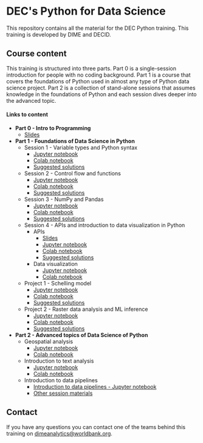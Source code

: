 # DEC's Python for Data Science

This repository contains all the material for the DEC Python training.
This training is developed by DIME and DECID.

## Course content

This training is structured into three parts.
Part 0 is a single-session introduction for people with no coding background.
Part 1 is a course that covers the foundations of Python
used in almost any type of Python data science project.
Part 2 is a collection of stand-alone sessions that
assumes knowledge in the foundations of Python
and each session dives deeper into the advanced topic.

#### Links to content
* **Part 0 - Intro to Programming**
  * [Slides](https://github.com/worldbank/dec-python-course/blob/main/0-intro-to-programming/0-intro-to-programming.pdf)
* **Part 1 - Foundations of Data Science in Python**
    * Session 1 - Variable types and Python syntax
        * [Jupyter notebook](https://github.com/worldbank/dec-python-course/blob/main/1-foundations/1-types-and-syntax/foundations-s1.ipynb)
        * [Colab notebook](https://colab.research.google.com/github/worldbank/dec-python-course/blob/main/1-foundations/1-types-and-syntax/foundations-s1.ipynb)
        * [Suggested solutions](https://github.com/worldbank/dec-python-course/blob/main/1-foundations/1-types-and-syntax/solutions-s1.ipynb)
    * Session 2 - Control flow and functions
        * [Jupyter notebook](https://github.com/worldbank/dec-python-course/blob/main/1-foundations/2-control-flows-and-functions/foundations-s2.ipynb)
        * [Colab notebook](https://colab.research.google.com/github/worldbank/dec-python-course/blob/main/1-foundations/2-control-flows-and-functions/foundations-s2.ipynb)
        * [Suggested solutions](https://github.com/worldbank/dec-python-course/blob/main/1-foundations/2-control-flows-and-functions/solutions-s2.ipynb)
    * Session 3 - NumPy and Pandas
        * [Jupyter notebook](https://github.com/worldbank/dec-python-course/blob/main/1-foundations/3-numpy-and-pandas/foundations-s3.ipynb)
        * [Colab notebook](https://colab.research.google.com/github/worldbank/dec-python-course/blob/main/1-foundations/3-numpy-and-pandas/foundations-s3.ipynb)
        * [Suggested solutions](https://github.com/worldbank/dec-python-course/blob/main/1-foundations/3-numpy-and-pandas/solutions-s3.ipynb)
    * Session 4 - APIs and introduction to data visualization in Python
        * APIs
            * [Slides](https://github.com/worldbank/dec-python-course/blob/main/1-foundations/4-api-and-dataviz/Introduction%20to%20APIs.pdf)
            * [Jupyter notebook](https://github.com/worldbank/dec-python-course/blob/main/1-foundations/4-api-and-dataviz/foundations-s4-api.ipynb)
            * [Colab notebook](https://colab.research.google.com/github/worldbank/dec-python-course/blob/main/1-foundations/4-api-and-dataviz/foundations-s4-api.ipynb)
            * [Suggested solutions](https://github.com/worldbank/dec-python-course/blob/main/1-foundations/4-api-and-dataviz/foundations-s4-api-solutions.ipynb)
        * Data visualization
            * [Jupyter notebook](https://github.com/worldbank/dec-python-course/blob/main/1-foundations/4-api-and-dataviz/foundations-s4-dataviz.ipynb)
            * [Colab notebook](https://colab.research.google.com/github/worldbank/dec-python-course/blob/main/1-foundations/4-api-and-dataviz/foundations-s4-dataviz.ipynb)   
    * Project 1 - Schelling model
        * [Jupyter notebook](https://github.com/worldbank/dec-python-course/blob/main/1-foundations/project-1-schelling-model/project-1-schelling-model-of-segregation.ipynb)
        * [Colab notebook](https://colab.research.google.com/github/worldbank/dec-python-course/blob/main/1-foundations/project-1-schelling-model/project-1-schelling-model-of-segregation.ipynb)
        * [Suggested solutions](https://github.com/worldbank/dec-python-course/blob/main/1-foundations/project-1-schelling-model/project1-solutions.ipynb)
    * Project 2 - Raster data analysis and ML inference
        * [Jupyter notebook](https://github.com/worldbank/dec-python-course/blob/main/1-foundations/project-2-rasters_and_functions/Project%202.ipynb)
        * [Colab notebook](https://colab.research.google.com/github/worldbank/dec-python-course/blob/main/1-foundations/project-2-rasters_and_functions/Project%202.ipynb)
        * [Suggested solutions](https://github.com/worldbank/dec-python-course/blob/main/1-foundations/project-2-rasters_and_functions/Project%202_Solutions.ipynb)
* **Part 2 - Advanced topics of Data Science of Python**
    * Geospatial analysis
        * [Jupyter notebook](https://github.com/worldbank/dec-python-course/blob/main/2-advanced-topics/geospatial-analysis/geospatial-analysis.ipynb)
        * [Colab notebook](https://colab.research.google.com/github/worldbank/dec-python-course/blob/main/2-advanced-topics/geospatial-analysis/geospatial-analysis.ipynb)
    * Introduction to text analysis
        * [Jupyter notebook](https://github.com/worldbank/dec-python-course/blob/main/2-advanced-topics/text-analysis/intro-text-analysis.ipynb)
        * [Colab notebook](https://colab.research.google.com/github/worldbank/dec-python-course/blob/main/2-advanced-topics/text-analysis/intro-text-analysis.ipynb)
    * Introduction to data pipelines
        * [Introduction to data pipelines - Jupyter notebook](https://github.com/worldbank/dec-python-course/blob/main/2-advanced-topics/data-pipelines/intro_data_pipelines.ipynb)
        * [Other session materials](https://github.com/worldbank/dec-python-course/tree/main/2-advanced-topics/data-pipelines)

## Contact

If you have any questions you can contact one of the teams behind this training
on dimeanalytics@worldbank.org.
